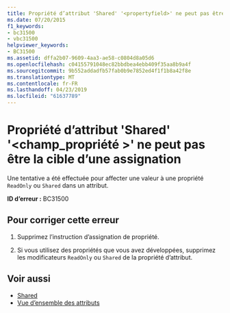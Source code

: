 ```yaml
---
title: Propriété d’attribut 'Shared' '<propertyfield>' ne peut pas être la cible d’une assignation
ms.date: 07/20/2015
f1_keywords:
- bc31500
- vbc31500
helpviewer_keywords:
- BC31500
ms.assetid: dffa2b07-9609-4aa3-ae58-c0804d8a05d6
ms.openlocfilehash: c04155791048ec82bbdbea4ebb409f35aa8b9a4f
ms.sourcegitcommit: 9b552addadfb57fab0b9e7852ed4f1f1b8a42f8e
ms.translationtype: MT
ms.contentlocale: fr-FR
ms.lasthandoff: 04/23/2019
ms.locfileid: "61637789"
---
```

# <a name="shared-attribute-property-propertyfield-cannot-be-the-target-of-an-assignment"></a>Propriété d’attribut 'Shared' '\<champ_propriété >' ne peut pas être la cible d’une assignation
Une tentative a été effectuée pour affecter une valeur à une propriété `ReadOnly` ou `Shared` dans un attribut.  
  
 **ID d’erreur :** BC31500  
  
## <a name="to-correct-this-error"></a>Pour corriger cette erreur  
  
1. Supprimez l’instruction d’assignation de propriété.  
  
2. Si vous utilisez des propriétés que vous avez développées, supprimez les modificateurs `ReadOnly` ou `Shared` de la propriété d’attribut.  
  
## <a name="see-also"></a>Voir aussi

- [Shared](../../visual-basic/language-reference/modifiers/shared.md)
- [Vue d’ensemble des attributs](~/docs/visual-basic/programming-guide/concepts/attributes/index.md)

